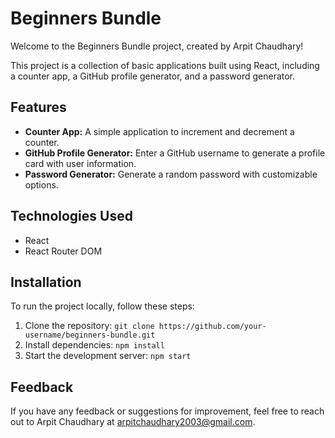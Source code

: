 # Beginners Bundle

Welcome to the Beginners Bundle project, created by Arpit Chaudhary!

This project is a collection of basic applications built using React, including a counter app, a GitHub profile generator, and a password generator.

## Features

- **Counter App:** A simple application to increment and decrement a counter.
- **GitHub Profile Generator:** Enter a GitHub username to generate a profile card with user information.
- **Password Generator:** Generate a random password with customizable options.

## Technologies Used

- React
- React Router DOM

## Installation

To run the project locally, follow these steps:

1. Clone the repository: `git clone https://github.com/your-username/beginners-bundle.git`
2. Install dependencies: `npm install`
3. Start the development server: `npm start`

## Feedback

If you have any feedback or suggestions for improvement, feel free to reach out to Arpit Chaudhary at arpitchaudhary2003@gmail.com.
